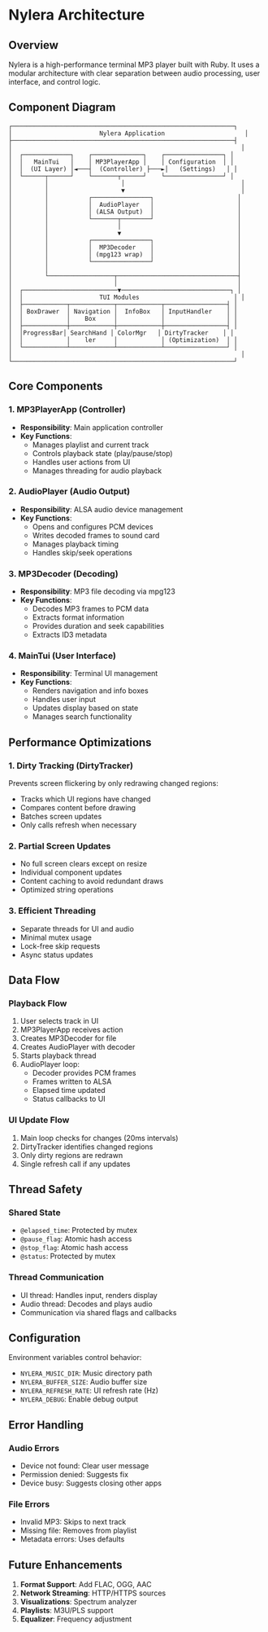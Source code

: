 # Nylera Architecture

## Overview

Nylera is a high-performance terminal MP3 player built with Ruby. It uses a modular architecture with clear separation between audio processing, user interface, and control logic.

## Component Diagram

```
┌─────────────────────────────────────────────────────────────┐
│                        Nylera Application                      │
├─────────────────────────────────────────────────────────────┤
│                                                               │
│  ┌─────────────┐    ┌──────────────┐    ┌────────────────┐ │
│  │   MainTui   │    │ MP3PlayerApp │    │ Configuration  │ │
│  │  (UI Layer) │◄───┤  (Controller) ├───►│   (Settings)   │ │
│  └──────┬──────┘    └───────┬──────┘    └────────────────┘ │
│         │                    │                                │
│         │                    ▼                                │
│         │           ┌────────────────┐                       │
│         │           │  AudioPlayer   │                       │
│         │           │ (ALSA Output)  │                       │
│         │           └───────┬────────┘                       │
│         │                   │                                │
│         │                   ▼                                │
│         │           ┌────────────────┐                       │
│         │           │  MP3Decoder    │                       │
│         │           │ (mpg123 wrap)  │                       │
│         │           └────────────────┘                       │
│         │                                                    │
│         └──────────────────┬─────────────────────────────────┤
│                            │                                 │
│  ┌──────────────────────────▼──────────────────────────────┐ │
│  │                     TUI Modules                          │ │
│  ├────────────┬────────────┬────────────┬─────────────────┤ │
│  │ BoxDrawer  │ Navigation │  InfoBox   │ InputHandler    │ │
│  │            │    Box     │            │                 │ │
│  ├────────────┼────────────┼────────────┼─────────────────┤ │
│  │ProgressBar│ SearchHand │ ColorMgr   │ DirtyTracker    │ │
│  │            │    ler     │            │ (Optimization)  │ │
│  └────────────┴────────────┴────────────┴─────────────────┘ │
│                                                               │
└─────────────────────────────────────────────────────────────┘
```

## Core Components

### 1. MP3PlayerApp (Controller)
- **Responsibility**: Main application controller
- **Key Functions**:
  - Manages playlist and current track
  - Controls playback state (play/pause/stop)
  - Handles user actions from UI
  - Manages threading for audio playback

### 2. AudioPlayer (Audio Output)
- **Responsibility**: ALSA audio device management
- **Key Functions**:
  - Opens and configures PCM devices
  - Writes decoded frames to sound card
  - Manages playback timing
  - Handles skip/seek operations

### 3. MP3Decoder (Decoding)
- **Responsibility**: MP3 file decoding via mpg123
- **Key Functions**:
  - Decodes MP3 frames to PCM data
  - Extracts format information
  - Provides duration and seek capabilities
  - Extracts ID3 metadata

### 4. MainTui (User Interface)
- **Responsibility**: Terminal UI management
- **Key Functions**:
  - Renders navigation and info boxes
  - Handles user input
  - Updates display based on state
  - Manages search functionality

## Performance Optimizations

### 1. Dirty Tracking (DirtyTracker)
Prevents screen flickering by only redrawing changed regions:
- Tracks which UI regions have changed
- Compares content before drawing
- Batches screen updates
- Only calls refresh when necessary

### 2. Partial Screen Updates
- No full screen clears except on resize
- Individual component updates
- Content caching to avoid redundant draws
- Optimized string operations

### 3. Efficient Threading
- Separate threads for UI and audio
- Minimal mutex usage
- Lock-free skip requests
- Async status updates

## Data Flow

### Playback Flow
1. User selects track in UI
2. MP3PlayerApp receives action
3. Creates MP3Decoder for file
4. Creates AudioPlayer with decoder
5. Starts playback thread
6. AudioPlayer loop:
   - Decoder provides PCM frames
   - Frames written to ALSA
   - Elapsed time updated
   - Status callbacks to UI

### UI Update Flow
1. Main loop checks for changes (20ms intervals)
2. DirtyTracker identifies changed regions
3. Only dirty regions are redrawn
4. Single refresh call if any updates

## Thread Safety

### Shared State
- `@elapsed_time`: Protected by mutex
- `@pause_flag`: Atomic hash access
- `@stop_flag`: Atomic hash access
- `@status`: Protected by mutex

### Thread Communication
- UI thread: Handles input, renders display
- Audio thread: Decodes and plays audio
- Communication via shared flags and callbacks

## Configuration

Environment variables control behavior:
- `NYLERA_MUSIC_DIR`: Music directory path
- `NYLERA_BUFFER_SIZE`: Audio buffer size
- `NYLERA_REFRESH_RATE`: UI refresh rate (Hz)
- `NYLERA_DEBUG`: Enable debug output

## Error Handling

### Audio Errors
- Device not found: Clear user message
- Permission denied: Suggests fix
- Device busy: Suggests closing other apps

### File Errors
- Invalid MP3: Skips to next track
- Missing file: Removes from playlist
- Metadata errors: Uses defaults

## Future Enhancements

1. **Format Support**: Add FLAC, OGG, AAC
2. **Network Streaming**: HTTP/HTTPS sources
3. **Visualizations**: Spectrum analyzer
4. **Playlists**: M3U/PLS support
5. **Equalizer**: Frequency adjustment

